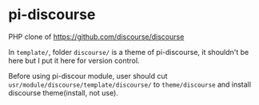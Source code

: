 pi-discourse
============

PHP clone of https://github.com/discourse/discourse

In `template/`, folder `discourse/` is a theme of pi-discourse, it shouldn't be here but I put it here for version control.

Before using pi-discour module, user should cut `usr/module/discourse/template/discourse/` to `theme/discourse` and install discourse theme(install, not use).

